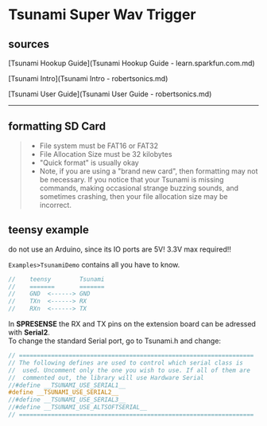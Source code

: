 # Tsunami Super Wav Trigger
## sources

[Tsunami Hookup Guide](Tsunami Hookup Guide - learn.sparkfun.com.md)

[Tsunami Intro](Tsunami Intro - robertsonics.md)

[Tsunami User Guide](Tsunami User Guide - robertsonics.md)

---

## formatting SD Card

> -   File system must be FAT16 or FAT32
> -   File Allocation Size must be 32 kilobytes
> -   "Quick format" is usually okay
> -   Note, if you are using a "brand new card", then formatting may not be necessary. If you notice that your Tsunami is missing commands, making occasional strange buzzing sounds, and sometimes crashing, then your file allocation size may be incorrect.

## teensy example

do not use an Arduino, since its IO ports are 5V! 3.3V max required!!

`Examples>TsunamiDemo` contains all you have to know.

``` C++
//    teensy        Tsunami
//    =======       =======
//    GND  <------> GND
//    TXn  <------> RX
//    RXn  <------> TX
```

In **SPRESENSE** the RX and TX pins on the extension board can be adressed with **Serial2**.  
To change the standard Serial port, go to Tsunami.h and change:

``` C++
// ==================================================================
// The following defines are used to control which serial class is
//  used. Uncomment only the one you wish to use. If all of them are
//  commented out, the library will use Hardware Serial
//#define __TSUNAMI_USE_SERIAL1__
#define __TSUNAMI_USE_SERIAL2__
//#define __TSUNAMI_USE_SERIAL3__
//#define __TSUNAMI_USE_ALTSOFTSERIAL__
// ==================================================================
```
